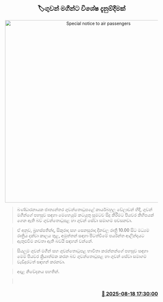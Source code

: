 <p align='center'><b><h2 align='center' title='Special notice to air passengers'>🏷ගුවන් මගීන්ට විශේෂ දැනුම්දීමක්</h2></b></p>
<p align='center'><img src='https://helakuru.sgp1.cdn.digitaloceanspaces.com/esana/images/lib/airport[1].jpg' width='600' alt='Special notice to air passengers'></p>

> බණ්ඩාරනායක ජාත්‍යන්තර ගුවන්තොටුපළේ කාර්යබහුල වේලාවන් හිදී, ගුවන් මගීන්ගේ පහසුව සඳහා මෙහෙයුම් කටයුතු සුමටව සිදු කිරීමට පියවර කිහිපයක් ගෙන ඇති බව ගුවන්තොටුපළ හා ගුවන් සේවා සමාගම පවසනවා.

> ඒ අනුව, බ්‍රහස්පතින්දා, සිකුරාදා සහ සෙනසුරාදා දිනවල රාත්‍රී 10.00 සිට මධ්‍යම රාත්‍රිය දක්වා කාලය තුළ, අමුත්තන් සඳහා පිටත්වීමේ පර්යන්ත ආලින්දයට ඇතුළුවීම නවතා ඇති බවයි සඳහන් වන්නේ.

> සියලුම ගුවන් මගීන් සහ ගුවන්තොටුපළ භාවිතා කරන්නන්ගේ පහසුව සඳහා මෙම පියවර ක්‍රියාත්මක කරන බව ගුවන්තොටුපළ හා ගුවන් සේවා සමාගම වැඩිදුරටත් සඳහන් කරනවා.

> අදාළ නිවේදනය පහතින්.

>  



<h3 align='right'><a href='https://www.helakuru.lk/esana/p/112794/'>📅 2025-08-18 17:30:00</a></h3>
